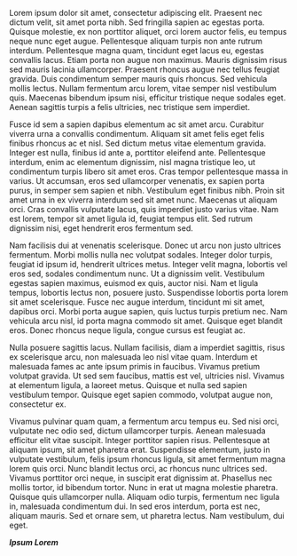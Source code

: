Lorem ipsum dolor sit amet, consectetur adipiscing elit. Praesent nec dictum velit, sit amet porta nibh. Sed fringilla sapien ac egestas porta. Quisque molestie, ex non porttitor aliquet, orci lorem auctor felis, eu tempus neque nunc eget augue. Pellentesque aliquam turpis non ante rutrum interdum. Pellentesque magna quam, tincidunt eget lacus eu, egestas convallis lacus. Etiam porta non augue non maximus. Mauris dignissim risus sed mauris lacinia ullamcorper. Praesent rhoncus augue nec tellus feugiat gravida. Duis condimentum semper mauris quis rhoncus. Sed vehicula mollis lectus. Nullam fermentum arcu lorem, vitae semper nisl vestibulum quis. Maecenas bibendum ipsum nisi, efficitur tristique neque sodales eget. Aenean sagittis turpis a felis ultricies, nec tristique sem imperdiet.

Fusce id sem a sapien dapibus elementum ac sit amet arcu. Curabitur viverra urna a convallis condimentum. Aliquam sit amet felis eget felis finibus rhoncus ac et nisl. Sed dictum metus vitae elementum gravida. Integer est nulla, finibus id ante a, porttitor eleifend ante. Pellentesque interdum, enim ac elementum dignissim, nisl magna tristique leo, ut condimentum turpis libero sit amet eros. Cras tempor pellentesque massa in varius. Ut accumsan, eros sed ullamcorper venenatis, ex sapien porta purus, in semper sem sapien et nibh. Vestibulum eget finibus nibh. Proin sit amet urna in ex viverra interdum sed sit amet nunc. Maecenas ut aliquam orci. Cras convallis vulputate lacus, quis imperdiet justo varius vitae. Nam est lorem, tempor sit amet ligula id, feugiat tempus elit. Sed rutrum dignissim nisi, eget hendrerit eros fermentum sed.

Nam facilisis dui at venenatis scelerisque. Donec ut arcu non justo ultrices fermentum. Morbi mollis nulla nec volutpat sodales. Integer dolor turpis, feugiat id ipsum id, hendrerit ultrices metus. Integer velit magna, lobortis vel eros sed, sodales condimentum nunc. Ut a dignissim velit. Vestibulum egestas sapien maximus, euismod ex quis, auctor nisi. Nam et ligula tempus, lobortis lectus non, posuere justo. Suspendisse lobortis porta lorem sit amet scelerisque. Fusce nec augue interdum, tincidunt mi sit amet, dapibus orci. Morbi porta augue sapien, quis luctus turpis pretium nec. Nam vehicula arcu nisl, id porta magna commodo sit amet. Quisque eget blandit eros. Donec rhoncus neque ligula, congue cursus est feugiat ac.

Nulla posuere sagittis lacus. Nullam facilisis, diam a imperdiet sagittis, risus ex scelerisque arcu, non malesuada leo nisl vitae quam. Interdum et malesuada fames ac ante ipsum primis in faucibus. Vivamus pretium volutpat gravida. Ut sed sem faucibus, mattis est vel, ultricies nisl. Vivamus at elementum ligula, a laoreet metus. Quisque et nulla sed sapien vestibulum tempor. Quisque eget sapien commodo, volutpat augue non, consectetur ex.

Vivamus pulvinar quam quam, a fermentum arcu tempus eu. Sed nisi orci, vulputate nec odio sed, dictum ullamcorper turpis. Aenean malesuada efficitur elit vitae suscipit. Integer porttitor sapien risus. Pellentesque at aliquam ipsum, sit amet pharetra erat. Suspendisse elementum, justo in vulputate vestibulum, felis ipsum rhoncus ligula, sit amet fermentum magna lorem quis orci. Nunc blandit lectus orci, ac rhoncus nunc ultrices sed. Vivamus porttitor orci neque, in suscipit erat dignissim at. Phasellus nec mollis tortor, id bibendum tortor. Nunc in erat ut magna molestie pharetra. Quisque quis ullamcorper nulla. Aliquam odio turpis, fermentum nec ligula in, malesuada condimentum dui. In sed eros interdum, porta est nec, aliquam mauris. Sed et ornare sem, ut pharetra lectus. Nam vestibulum, dui eget.

***Ipsum Lorem***
